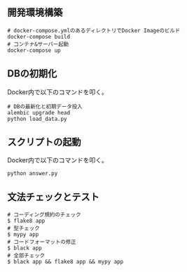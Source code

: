 ## 開発環境構築

```shell
# docker-compose.ymlのあるディレクトリでDocker Imageのビルド
docker-compose build
# コンテナ&サーバー起動
docker-compose up
```

## DBの初期化
Docker内で以下のコマンドを叩く。

```shell
# DBの最新化と初期データ投入
alembic upgrade head
python load_data.py
```

## スクリプトの起動
Docker内で以下のコマンドを叩く。
```shell
python answer.py
```
## 文法チェックとテスト

```shell
# コーディング規約のチェック
$ flake8 app
# 型チェック
$ mypy app
# コードフォーマットの修正
$ black app
# 全部チェック
$ black app && flake8 app && mypy app
```
